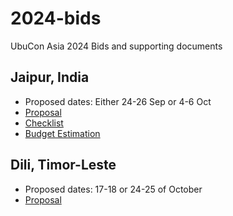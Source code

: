 # 2024-bids
UbuCon Asia 2024 Bids and supporting documents

## Jaipur, India

- Proposed dates: Either 24-26 Sep or 4-6 Oct
- [Proposal](./India/Proposal.pdf)
- [Checklist](./India/Checklist.pdf)
- [Budget Estimation](./India/Budget.ods)

## Dili, Timor-Leste

- Proposed dates: 17-18 or 24-25 of October
- [Proposal](./TimorLeste/Proposal.pdf)